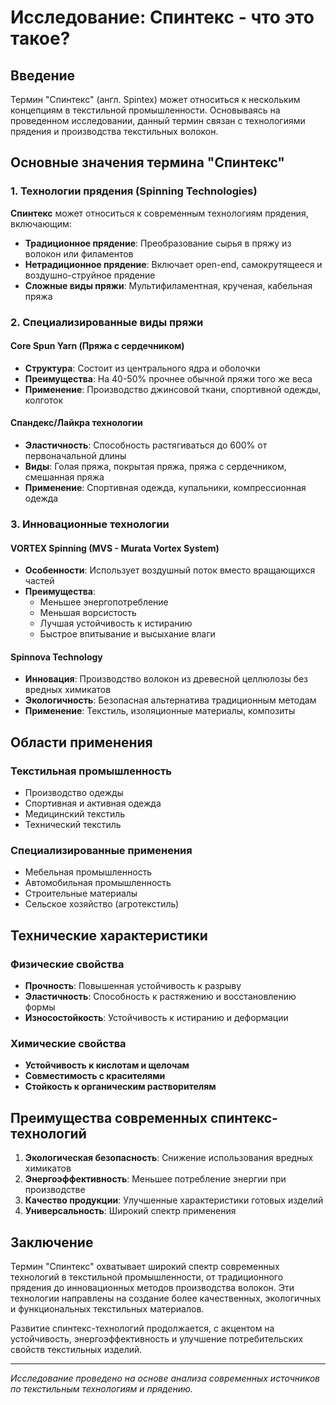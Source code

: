 # Исследование: Спинтекс - что это такое?

## Введение

Термин "Спинтекс" (англ. Spintex) может относиться к нескольким концепциям в текстильной промышленности. Основываясь на проведенном исследовании, данный термин связан с технологиями прядения и производства текстильных волокон.

## Основные значения термина "Спинтекс"

### 1. Технологии прядения (Spinning Technologies)

**Спинтекс** может относиться к современным технологиям прядения, включающим:

- **Традиционное прядение**: Преобразование сырья в пряжу из волокон или филаментов
- **Нетрадиционное прядение**: Включает open-end, самокрутящееся и воздушно-струйное прядение
- **Сложные виды пряжи**: Мультифиламентная, крученая, кабельная пряжа

### 2. Специализированные виды пряжи

#### Core Spun Yarn (Пряжа с сердечником)
- **Структура**: Состоит из центрального ядра и оболочки
- **Преимущества**: На 40-50% прочнее обычной пряжи того же веса
- **Применение**: Производство джинсовой ткани, спортивной одежды, колготок

#### Спандекс/Лайкра технологии
- **Эластичность**: Способность растягиваться до 600% от первоначальной длины
- **Виды**: Голая пряжа, покрытая пряжа, пряжа с сердечником, смешанная пряжа
- **Применение**: Спортивная одежда, купальники, компрессионная одежда

### 3. Инновационные технологии

#### VORTEX Spinning (MVS - Murata Vortex System)
- **Особенности**: Использует воздушный поток вместо вращающихся частей
- **Преимущества**: 
  - Меньшее энергопотребление
  - Меньшая ворсистость
  - Лучшая устойчивость к истиранию
  - Быстрое впитывание и высыхание влаги

#### Spinnova Technology
- **Инновация**: Производство волокон из древесной целлюлозы без вредных химикатов
- **Экологичность**: Безопасная альтернатива традиционным методам
- **Применение**: Текстиль, изоляционные материалы, композиты

## Области применения

### Текстильная промышленность
- Производство одежды
- Спортивная и активная одежда
- Медицинский текстиль
- Технический текстиль

### Специализированные применения
- Мебельная промышленность
- Автомобильная промышленность
- Строительные материалы
- Сельское хозяйство (агротекстиль)

## Технические характеристики

### Физические свойства
- **Прочность**: Повышенная устойчивость к разрыву
- **Эластичность**: Способность к растяжению и восстановлению формы
- **Износостойкость**: Устойчивость к истиранию и деформации

### Химические свойства
- **Устойчивость к кислотам и щелочам**
- **Совместимость с красителями**
- **Стойкость к органическим растворителям**

## Преимущества современных спинтекс-технологий

1. **Экологическая безопасность**: Снижение использования вредных химикатов
2. **Энергоэффективность**: Меньшее потребление энергии при производстве
3. **Качество продукции**: Улучшенные характеристики готовых изделий
4. **Универсальность**: Широкий спектр применения

## Заключение

Термин "Спинтекс" охватывает широкий спектр современных технологий в текстильной промышленности, от традиционного прядения до инновационных методов производства волокон. Эти технологии направлены на создание более качественных, экологичных и функциональных текстильных материалов.

Развитие спинтекс-технологий продолжается, с акцентом на устойчивость, энергоэффективность и улучшение потребительских свойств текстильных изделий.

---

*Исследование проведено на основе анализа современных источников по текстильным технологиям и прядению.*